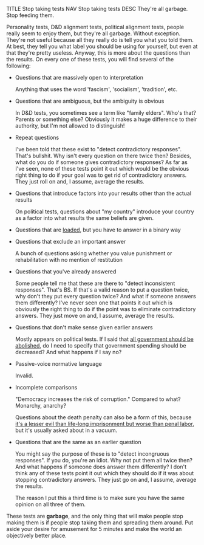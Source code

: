 TITLE Stop taking tests
NAV Stop taking tests
DESC They're all garbage. Stop feeding them.

Personality tests, D&D alignment tests, political alignment tests, people really seem to enjoy them, but they're all garbage. Without exception. They're not useful because all they really do is tell you what you told them. At best, they tell you what label you should be using for yourself, but even at that they're pretty useless. Anyway, this is more about the questions than the results. On every one of these tests, you will find several of the following:

* Questions that are massively open to interpretation

	Anything that uses the word 'fascism', 'socialism', 'tradition', etc.

* Questions that are ambiguous, but the ambiguity is obvious

	In D&D tests, you sometimes see a term like "family elders". Who's that? Parents or something else? Obviously it makes a huge difference to their authority, but I'm not allowed to distinguish!

* Repeat questions

	I've been told that these exist to "detect contradictory responses". That's bullshit. Why isn't every question on there twice then? Besides, what do you do if someone gives contradictory responses? As far as I've seen, none of these tests point it out which would be the obvious right thing to do if your goal was to get rid of contradictory answers. They just roll on and, I assume, average the results.

* Questions that introduce factors into your results other than the actual results

	On political tests, questions about "my country" introduce your country as a factor into what results the same beliefs are given.

* Questions that are [loaded](https://en.wikipedia.org/wiki/Loaded_question), but you have to answer in a binary way

* Questions that exclude an important answer

	A bunch of questions asking whether you value punishment or rehabilitation with no mention of restitution

* Questions that you've already answered

	Some people tell me that these are there to "detect inconsistent responses". That's BS. If that's a valid reason to put a question twice, why don't they put every question twice? And what if someone answers them differently? I've never seen one that points it out which is obviously the right thing to do if the point was to eliminate contradictory answers. They just move on and, I assume, average the results.

* Questions that don't make sense given earlier answers

	Mostly appears on political tests. If I said that [all government should be abolished](/protagonism/anarchism), do I need to specify that government spending should be decreased? And what happens if I say no?

* Passive-voice normative language

	Invalid.

* Incomplete comparisons

	"Democracy increases the risk of corruption." Compared to what? Monarchy, anarchy?

	Questions about the death penalty can also be a form of this, because [it's a lesser evil than life-long imprisonment but worse than penal labor](/protagonism/forms_of_punishment), but it's usually asked about in a vacuum.

* Questions that are the same as an earlier question

	You might say the purpose of these is to "detect incongruous responses". If you do, you're an idiot. Why not put them all twice then? And what happens if someone does answer them differently? I don't think any of these tests point it out which they should do if it was about stopping contradictory answers. They just go on and, I assume, average the results.

	The reason I put this a third time is to make sure you have the same opinion on all three of them.

These tests are **garbage**, and the only thing that will make people stop making them is if people stop taking them and spreading them around. Put aside your desire for amusement for 5 minutes and make the world an objectively better place.
